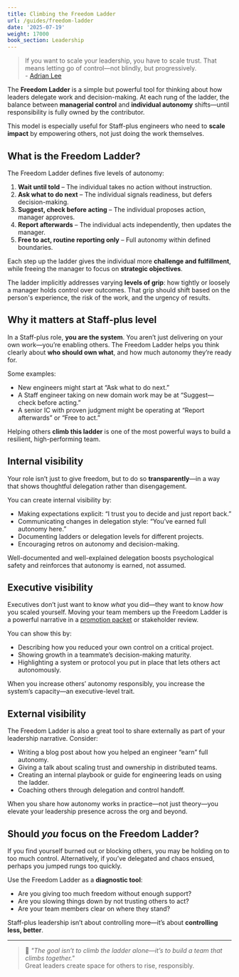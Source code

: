 ```yaml
---
title: Climbing the Freedom Ladder
url: /guides/freedom-ladder
date: '2025-07-19'
weight: 17000
book_section: Leadership
---
```


> If you want to scale your leadership, you have to scale trust. That means letting go of control—not blindly, but progressively.  
> \- [Adrian Lee](/stories/adrian-lee)

The **Freedom Ladder** is a simple but powerful tool for thinking about how leaders delegate work and decision-making. At each rung of the ladder, the balance between **managerial control** and **individual autonomy** shifts—until responsibility is fully owned by the contributor.

This model is especially useful for Staff-plus engineers who need to **scale impact** by empowering others, not just doing the work themselves.

## What is the Freedom Ladder?

The Freedom Ladder defines five levels of autonomy:

1. **Wait until told** – The individual takes no action without instruction.
2. **Ask what to do next** – The individual signals readiness, but defers decision-making.
3. **Suggest, check before acting** – The individual proposes action, manager approves.
4. **Report afterwards** – The individual acts independently, then updates the manager.
5. **Free to act, routine reporting only** – Full autonomy within defined boundaries.

Each step up the ladder gives the individual more **challenge and fulfillment**, while freeing the manager to focus on **strategic objectives**. 

The ladder implicitly addresses varying **levels of grip**: how tightly or loosely a manager holds control over outcomes. That grip should shift based on the person's experience, the risk of the work, and the urgency of results.

## Why it matters at Staff-plus level

In a Staff-plus role, **you are the system**. You aren’t just delivering on your own work—you’re enabling others. The Freedom Ladder helps you think clearly about **who should own what**, and how much autonomy they’re ready for.

Some examples:

- New engineers might start at “Ask what to do next.”
- A Staff engineer taking on new domain work may be at “Suggest—check before acting.”
- A senior IC with proven judgment might be operating at “Report afterwards” or “Free to act.”

Helping others **climb this ladder** is one of the most powerful ways to build a resilient, high-performing team.

## Internal visibility

Your role isn’t just to give freedom, but to do so **transparently**—in a way that shows thoughtful delegation rather than disengagement.

You can create internal visibility by:

*   Making expectations explicit: “I trust you to decide and just report back.”
*   Communicating changes in delegation style: “You’ve earned full autonomy here.”
*   Documenting ladders or delegation levels for different projects.
*   Encouraging retros on autonomy and decision-making.

Well-documented and well-explained delegation boosts psychological safety and reinforces that autonomy is earned, not assumed.

## Executive visibility

Executives don’t just want to know *what* you did—they want to know *how* you scaled yourself. Moving your team members up the Freedom Ladder is a powerful narrative in a [promotion packet](/guides/promo-packets) or stakeholder review.

You can show this by:

*   Describing how you reduced your own control on a critical project.
*   Showing growth in a teammate’s decision-making maturity.
*   Highlighting a system or protocol you put in place that lets others act autonomously.

When you increase others’ autonomy responsibly, you increase the system’s capacity—an executive-level trait.

## External visibility

The Freedom Ladder is also a great tool to share externally as part of your leadership narrative. Consider:

*   Writing a blog post about how you helped an engineer “earn” full autonomy.
*   Giving a talk about scaling trust and ownership in distributed teams.
*   Creating an internal playbook or guide for engineering leads on using the ladder.
*   Coaching others through delegation and control handoff.

When you share how autonomy works in practice—not just theory—you elevate your leadership presence across the org and beyond.

## Should _you_ focus on the Freedom Ladder?

If you find yourself burned out or blocking others, you may be holding on to too much control. Alternatively, if you’ve delegated and chaos ensued, perhaps you jumped rungs too quickly.

Use the Freedom Ladder as a **diagnostic tool**:

- Are you giving too much freedom without enough support?
- Are you slowing things down by not trusting others to act?
- Are your team members clear on where they stand?

Staff-plus leadership isn’t about controlling more—it’s about **controlling less, better**.

---

> 🧠 *"The goal isn’t to climb the ladder alone—it’s to build a team that climbs together."*  
> Great leaders create space for others to rise, responsibly.
